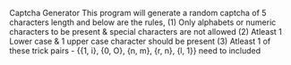 Captcha Generator
This program will generate a random captcha of 5 characters length and below are the rules,
 (1) Only alphabets or numeric characters to be present & special characters are not allowed
 (2) Atleast 1 Lower case & 1 upper case character should be present
 (3) Atleast 1 of these trick pairs - {{1, i}, {0, O}, {n, m}, {r, n}, {l, 1}} need to included
